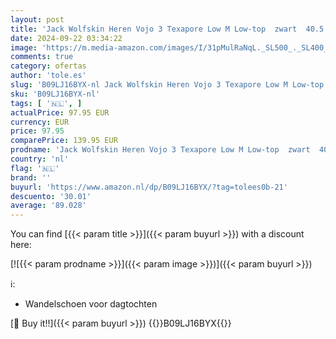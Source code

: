 ```yaml
---
layout: post
title: 'Jack Wolfskin Heren Vojo 3 Texapore Low M Low-top  zwart  40.5 EU'
date: 2024-09-22 03:34:22
image: 'https://m.media-amazon.com/images/I/31pMulRaNqL._SL500_._SL400_.jpg'
comments: true
category: ofertas
author: 'tole.es'
slug: 'B09LJ16BYX-nl Jack Wolfskin Heren Vojo 3 Texapore Low M Low-top zwart...'
sku: 'B09LJ16BYX-nl'
tags: [ '🇳🇱', ]
actualPrice: 97.95 EUR
currency: EUR
price: 97.95
comparePrice: 139.95 EUR
prodname: 'Jack Wolfskin Heren Vojo 3 Texapore Low M Low-top  zwart  40.5 EU'
country: 'nl'
flag: '🇳🇱'
brand: ''
buyurl: 'https://www.amazon.nl/dp/B09LJ16BYX/?tag=tolees0b-21'
descuento: '30.01'
average: '89.028'
---
```


You can find [{{< param title >}}]({{< param buyurl >}}) with a discount here:

[![{{< param prodname >}}]({{< param image >}})]({{< param buyurl >}})

ℹ️:

- Wandelschoen voor dagtochten

[🛒 Buy it!!]({{< param buyurl >}})
{{<world>}}B09LJ16BYX{{</world>}}
